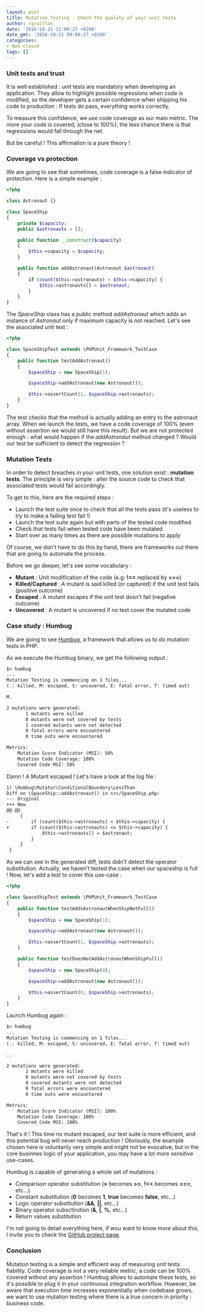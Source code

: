 ```yaml
---
layout: post
title: Mutation Testing - Check the quality of your unit tests
author: rgraillon
date: '2016-10-21 11:00:27 +0200'
date_gmt: '2016-10-21 09:00:27 +0200'
categories:
- Non classé
tags: []
---
```


### **Unit tests and trust**

It is well established : unit tests are mandatory when developing an application. They allow to highlight possible regressions when code is modified, so the developer gets a certain confidence when shipping his code to production : If tests do pass, everything works correctly.

To measure this confidence, we use code coverage as our main metric. The more your code is covered, (close to 100%), the less chance there is that regressions would fall through the net.

But be careful ! This affirmation is a pure theory !

### **Coverage vs protection**

We are going to see that sometimes, code coverage is a false indicator of protection.
Here is a simple example :

```php
<?php

class Astronaut {}

class SpaceShip
{
    private $capacity;
    public $astronauts = [];

    public function __construct($capacity)
    {
        $this->capacity = $capacity;
    }

    public function addAstronaut(Astronaut $astronaut)
    {
        if (count($this->astronauts) < $this->capacity) {
            $this->astronauts[] = $astronaut;
        }
    }
}
```

The *SpaceShip* class has a public method *addAstronaut* which adds an instance of *Astronaut* only if maximum capacity is not reached. Let's see the associated unit test :

```php
<?php

class SpaceShipTest extends \PHPUnit_Framework_TestCase
{
    public function testAddAstronaut()
    {
        $spaceShip = new SpaceShip(1);

        $spaceShip->addAstronaut(new Astronaut());

        $this->assertCount(1, $spaceShip->astronauts);
    }
}
```

The test checks that the method is actually adding an entry to the astronaut array. When we launch the tests, we have a code coverage of 100% (even without assertion we would still have this result).
But we are not protected enough : what would happen if the *addAstronaut* method changed ?
Would our test be sufficient to detect the regression ?

### **Mutation Tests**

In order to detect breaches in your unit tests, one solution exist : **mutation tests**.
The principle is very simple : alter the source code to check that associated tests would fail accordingly.

To get to this, here are the required steps :

-   Launch the test suite once to check that all the tests pass (it's useless to try to make a failing test fail !)
-   Launch the test suite again but with parts of the tested code modified
-   Check that tests fail when tested code have been mutated
-   Start over as many times as there are possible mutations to apply

Of course, we don't have to do this by hand, there are frameworks out there that are going to automate the process.

Before we go deeper, let's see some vocabulary :

-   **Mutant** : Unit modification of the code (e.g: **!==** replaced by **===**)
-   **Killed/Captured** : A mutant is said killed (or captured) if the unit test fails (positive outcome)
-   **Escaped** : A mutant escapes if the unit test dosn't fail (negative outcome)
-   **Uncovered** : A mutant is uncovered if no test cover the mutated code

### **Case study : Humbug**

We are going to see [Humbug](https://github.com/padraic/humbug), a framework that allows us to do mutation tests in PHP.

As we execute the Humbug binary, we get the following output :

```txt
$> humbug
...
Mutation Testing is commencing on 1 files...
(.: killed, M: escaped, S: uncovered, E: fatal error, T: timed out)

M.

2 mutations were generated:
       1 mutants were killed
       0 mutants were not covered by tests
       1 covered mutants were not detected
       0 fatal errors were encountered
       0 time outs were encountered

Metrics:
    Mutation Score Indicator (MSI): 50%
    Mutation Code Coverage: 100%
    Covered Code MSI: 50%
```

Damn ! A Mutant escaped ! Let's have a look at the log file :

```txt
1) \Humbug\Mutator\ConditionalBoundary\LessThan
Diff on \SpaceShip::addAstronaut() in src/SpaceShip.php:
--- Original
+++ New
@@ @@
     {
-        if (count($this->astronauts) < $this->capacity) {
+        if (count($this->astronauts) <= $this->capacity) {
             $this->astronauts[] = $astronaut;
         }
     }
 }
```

As we can see in the generated diff, tests didn't detect the operator substitution. Actually, we haven't tested the case when our spaceship is full !
Now, let's add a test to cover this use-case :

```php
<?php

class SpaceShipTest extends \PHPUnit_Framework_TestCase
{
    public function testAddsAstronautWhenShipNotFull()
    {
        $spaceShip = new SpaceShip(1);

        $spaceShip->addAstronaut(new Astronaut());

        $this->assertCount(1, $spaceShip->astronauts);
    }

    public function testDoesNotAddAstronautWhenShipFull()
    {
        $spaceShip = new SpaceShip(0);

        $spaceShip->addAstronaut(new Astronaut());

        $this->assertCount(0, $spaceShip->astronauts);
    }
}
```

Launch Humbug again :

```txt
$> humbug
...
Mutation Testing is commencing on 1 files...
(.: killed, M: escaped, S: uncovered, E: fatal error, T: timed out)

..

2 mutations were generated:
       2 mutants were killed
       0 mutants were not covered by tests
       0 covered mutants were not detected
       0 fatal errors were encountered
       0 time outs were encountered

Metrics:
    Mutation Score Indicator (MSI): 100%
    Mutation Code Coverage: 100%
    Covered Code MSI: 100%
```

That's it ! This time no mutant escaped, our test suite is more efficient, and this potential bug will never reach production !
Obviously, the example chosen here is voluntarily very simple and might not be evocative, but in the core businnes logic of your application, you may have a lot more sensitive use-cases.

Humbug is capable of generating a whole set of mutations :

-   Comparison operator substitution (**&gt;** becomes **&gt;=**, **!==** becomes **===**, etc...)
-   Constant substitution (**0** becomes **1**, **true** becomes **false**, etc...)
-   Logic operator substitution (**&&**, **||**, etc...)
-   Binary operator subsctirution (**&**, **|**, **%**, etc...)
-   Return values substitution

I'm not going to detail everything here, if wou want to know more about this, I invite you to check the [GitHub project page](https://github.com/padraic/humbug).

### **Conclusion**

Mutation testing is a simple and efficient way of measuring unit tests fiability. Code coverage is not a very reliable metric, a code can be 100% covered without any assertion !
Humbug allows to automate these tests, so it's possible to plug it in your continuous integration workflow. However, be aware that execution time increases exponentially when codebase grows, we want to use mutation testing where there is a true concern in priority : business code.
